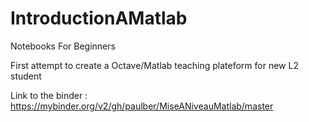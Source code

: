 # IntroductionAMatlab
Notebooks For Beginners

First attempt to create a Octave/Matlab teaching plateform for new L2 student

Link to the binder : https://mybinder.org/v2/gh/paulber/MiseANiveauMatlab/master
